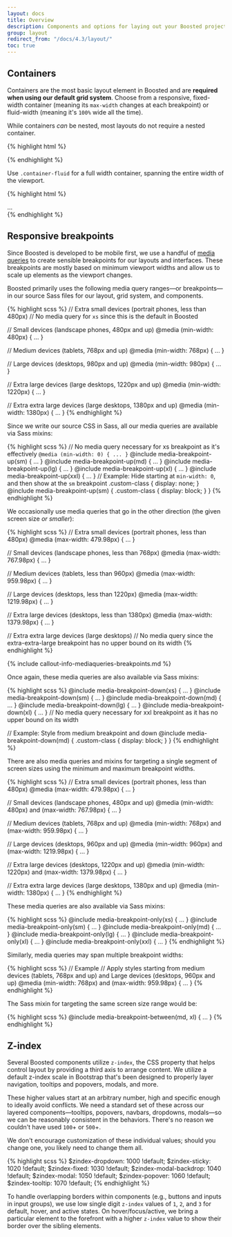 ```yaml
---
layout: docs
title: Overview
description: Components and options for laying out your Boosted project, including wrapping containers, a powerful grid system, a flexible media object, and responsive utility classes.
group: layout
redirect_from: "/docs/4.3/layout/"
toc: true
---
```


## Containers

Containers are the most basic layout element in Boosted and are **required when using our default grid system**. Choose from a responsive, fixed-width container (meaning its `max-width` changes at each breakpoint) or fluid-width (meaning it's `100%` wide all the time).

While containers *can* be nested, most layouts do not require a nested container.

<div class="bd-example">
  <div class="bd-example-container">
    <div class="bd-example-container-header"></div>
    <div class="bd-example-container-sidebar"></div>
    <div class="bd-example-container-body"></div>
  </div>
</div>

{% highlight html %}
<div class="container">
  <!-- Content here -->
</div>
{% endhighlight %}

Use `.container-fluid` for a full width container, spanning the entire width of the viewport.

<div class="bd-example">
  <div class="bd-example-container bd-example-container-fluid">
    <div class="bd-example-container-header"></div>
    <div class="bd-example-container-sidebar"></div>
    <div class="bd-example-container-body"></div>
  </div>
</div>

{% highlight html %}
<div class="container-fluid">
  ...
</div>
{% endhighlight %}


## Responsive breakpoints

Since Boosted is developed to be mobile first, we use a handful of [media queries](https://developer.mozilla.org/en-US/docs/Web/CSS/Media_Queries/Using_media_queries) to create sensible breakpoints for our layouts and interfaces. These breakpoints are mostly based on minimum viewport widths and allow us to scale up elements as the viewport changes.

Boosted primarily uses the following media query ranges—or breakpoints—in our source Sass files for our layout, grid system, and components.

{% highlight scss %}
// Extra small devices (portrait phones, less than 480px)
// No media query for `xs` since this is the default in Boosted

// Small devices (landscape phones, 480px and up)
@media (min-width: 480px) { ... }

// Medium devices (tablets, 768px and up)
@media (min-width: 768px) { ... }

// Large devices (desktops, 980px and up)
@media (min-width: 980px) { ... }

// Extra large devices (large desktops, 1220px and up)
@media (min-width: 1220px) { ... }

// Extra extra large devices (large desktops, 1380px and up)
@media (min-width: 1380px) { ... }
{% endhighlight %}

Since we write our source CSS in Sass, all our media queries are available via Sass mixins:

{% highlight scss %}
// No media query necessary for xs breakpoint as it's effectively `@media (min-width: 0) { ... }`
@include media-breakpoint-up(sm) { ... }
@include media-breakpoint-up(md) { ... }
@include media-breakpoint-up(lg) { ... }
@include media-breakpoint-up(xl) { ... }
@include media-breakpoint-up(xxl) { ... }
// Example: Hide starting at `min-width: 0`, and then show at the `sm` breakpoint
.custom-class {
  display: none;
}
@include media-breakpoint-up(sm) {
  .custom-class {
    display: block;
  }
}
{% endhighlight %}

We occasionally use media queries that go in the other direction (the given screen size *or smaller*):

{% highlight scss %}
// Extra small devices (portrait phones, less than 480px)
@media (max-width: 479.98px) { ... }

// Small devices (landscape phones, less than 768px)
@media (max-width: 767.98px) { ... }

// Medium devices (tablets, less than 960px)
@media (max-width: 959.98px) { ... }

// Large devices (desktops, less than 1220px)
@media (max-width: 1219.98px) { ... }

// Extra large devices (desktops, less than 1380px)
@media (max-width: 1379.98px) { ... }

// Extra extra large devices (large desktops)
// No media query since the extra-extra-large breakpoint has no upper bound on its width
{% endhighlight %}

{% include callout-info-mediaqueries-breakpoints.md %}

Once again, these media queries are also available via Sass mixins:

{% highlight scss %}
@include media-breakpoint-down(xs) { ... }
@include media-breakpoint-down(sm) { ... }
@include media-breakpoint-down(md) { ... }
@include media-breakpoint-down(lg) { ... }
@include media-breakpoint-down(xl) { ... }
// No media query necessary for xxl breakpoint as it has no upper bound on its width

// Example: Style from medium breakpoint and down
@include media-breakpoint-down(md) {
  .custom-class {
    display: block;
  }
}
{% endhighlight %}

There are also media queries and mixins for targeting a single segment of screen sizes using the minimum and maximum breakpoint widths.

{% highlight scss %}
// Extra small devices (portrait phones, less than 480px)
@media (max-width: 479.98px) { ... }

// Small devices (landscape phones, 480px and up)
@media (min-width: 480px) and (max-width: 767.98px) { ... }

// Medium devices (tablets, 768px and up)
@media (min-width: 768px) and (max-width: 959.98px) { ... }

// Large devices (desktops, 960px and up)
@media (min-width: 960px) and (max-width: 1219.98px) { ... }

// Extra large devices (desktops, 1220px and up)
@media (min-width: 1220px) and (max-width: 1379.98px) { ... }

// Extra extra large devices (large desktops, 1380px and up)
@media (min-width: 1380px) { ... }
{% endhighlight %}

These media queries are also available via Sass mixins:

{% highlight scss %}
@include media-breakpoint-only(xs) { ... }
@include media-breakpoint-only(sm) { ... }
@include media-breakpoint-only(md) { ... }
@include media-breakpoint-only(lg) { ... }
@include media-breakpoint-only(xl) { ... }
@include media-breakpoint-only(xxl) { ... }
{% endhighlight %}

Similarly, media queries may span multiple breakpoint widths:

{% highlight scss %}
// Example
// Apply styles starting from medium devices (tablets, 768px and up) and  Large devices (desktops, 960px and up)
@media (min-width: 768px) and (max-width: 959.98px) { ... }
{% endhighlight %}

The Sass mixin for targeting the same screen size range would be:

{% highlight scss %}
@include media-breakpoint-between(md, xl) { ... }
{% endhighlight %}

## Z-index

Several Boosted components utilize `z-index`, the CSS property that helps control layout by providing a third axis to arrange content. We utilize a default z-index scale in Bootstrap that's been designed to properly layer navigation, tooltips and popovers, modals, and more.

These higher values start at an arbitrary number, high and specific enough to ideally avoid conflicts. We need a standard set of these across our layered components—tooltips, popovers, navbars, dropdowns, modals—so we can be reasonably consistent in the behaviors. There's no reason we couldn't have used `100`+ or `500`+.

We don't encourage customization of these individual values; should you change one, you likely need to change them all.

{% highlight scss %}
$zindex-dropdown:          1000 !default;
$zindex-sticky:            1020 !default;
$zindex-fixed:             1030 !default;
$zindex-modal-backdrop:    1040 !default;
$zindex-modal:             1050 !default;
$zindex-popover:           1060 !default;
$zindex-tooltip:           1070 !default;
{% endhighlight %}

To handle overlapping borders within components (e.g., buttons and inputs in input groups), we use low single digit `z-index` values of `1`, `2`, and `3` for default, hover, and active states. On hover/focus/active, we bring a particular element to the forefront with a higher `z-index` value to show their border over the sibling elements.
